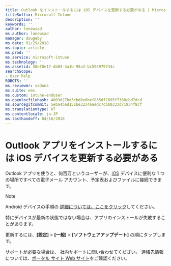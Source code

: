 ```yaml
---
title: Outlook をインストールするには iOS デバイスを更新する必要がある | Microsoft Docs
titleSuffix: Microsoft Intune
description: ''
keywords: ''
author: lenewsad
ms.author: lanewsad
manager: dougeby
ms.date: 01/29/2018
ms.topic: article
ms.prod: ''
ms.service: microsoft-intune
ms.technology: ''
ms.assetid: 48ef8e17-db03-4a1b-95a2-bc594979734c
searchScope:
- User help
ROBOTS: ''
ms.reviewer: vadona
ms.suite: ems
ms.custom: intune-enduser
ms.openlocfilehash: 4003d27bd3cbd8e0bef835df7895f7388cbd7dcd
ms.sourcegitcommit: 5eba4bad151be32346aedc7cbb0333d71934f8cf
ms.translationtype: HT
ms.contentlocale: ja-JP
ms.lasthandoff: 04/16/2018
---
```

# <a name="you-need-to-update-your-ios-device-to-install-the-outlook-app"></a>Outlook アプリをインストールするには iOS デバイスを更新する必要がある

Outlook アプリを使うと、何百万というユーザーが、[iOS](https://itunes.apple.com/app/microsoft-outlook-email-calendar/id951937596) デバイスに便利な 1 つの場所ですべての電子メール アカウント、予定表およびファイルに接続できます。

>[!NOTE]
> Android デバイスの手順の [詳細については、ここをクリック](update-device-outlook-android.md)してください。

特にデバイスが最新の状態ではない場合は、アプリのインストールが失敗することがあります。 

更新するには、**[設定]** > **[一般]** > **[ソフトウェアアップデート]** の順にタップします。

サポートが必要な場合は、 社内サポートに問い合わせてください。 連絡先情報については、[ポータル サイト Web サイト](https://portal.manage.microsoft.com#HelpDeskDialog)をご確認ください。
